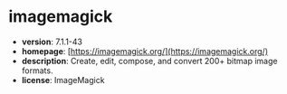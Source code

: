 # imagemagick

- **version**: 7.1.1-43
- **homepage**: [https://imagemagick.org/](https://imagemagick.org/)
- **description**: Create, edit, compose, and convert 200+ bitmap image formats.
- **license**: ImageMagick

